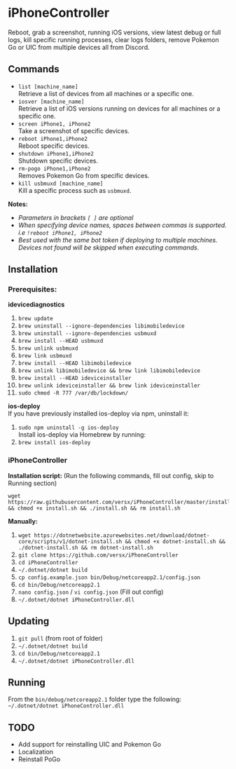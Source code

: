 # iPhoneController  
Reboot, grab a screenshot, running iOS versions, view latest debug or full logs, kill specific running processes, clear logs folders, remove Pokemon Go or UIC from multiple devices all from Discord.  

## Commands  
- `list [machine_name]`  
  Retrieve a list of devices from all machines or a specific one.  
- `iosver [machine_name]`  
  Retrieve a list of iOS versions running on devices for all machines or a specific one.  
- `screen iPhone1, iPhone2`  
  Take a screenshot of specific devices.  
- `reboot iPhone1,iPhone2`  
  Reboot specific devices.  
- `shutdown iPhone1,iPhone2`  
  Shutdown specific devices.  
- `rm-pogo iPhone1,iPhone2`  
  Removes Pokemon Go from specific devices.  
- `kill usbmuxd [machine_name]`  
  Kill a specific process such as `usbmuxd`.  

**Notes:**  
- *Parameters in brackets `[ ]` are optional*  
- *When specifying device names, spaces between commas is supported. i.e `!reboot iPhone1, iPhone2`*  
- *Best used with the same bot token if deploying to multiple machines. Devices not found will be skipped when executing commands.*  

## Installation  

### Prerequisites:  
__idevicediagnostics__  
1. `brew update`  
2. `brew uninstall --ignore-dependencies libimobiledevice`  
3. `brew uninstall --ignore-dependencies usbmuxd`  
4. `brew install --HEAD usbmuxd`  
5. `brew unlink usbmuxd`  
6. `brew link usbmuxd`  
7. `brew install --HEAD libimobiledevice`  
8. `brew unlink libimobiledevice && brew link libimobiledevice`  
9. `brew install --HEAD ideviceinstaller`  
10. `brew unlink ideviceinstaller && brew link ideviceinstaller`  
11. `sudo chmod -R 777 /var/db/lockdown/`  

__ios-deploy__  
If you have previously installed ios-deploy via npm, uninstall it:  
1. `sudo npm uninstall -g ios-deploy`  
Install ios-deploy via Homebrew by running:  
2. `brew install ios-deploy`  

### iPhoneController  
**Installation script:** (Run the following commands, fill out config, skip to Running section)  
```
wget https://raw.githubusercontent.com/versx/iPhoneController/master/install.sh && chmod +x install.sh && ./install.sh && rm install.sh
```

**Manually:**  
1. `wget https://dotnetwebsite.azurewebsites.net/download/dotnet-core/scripts/v1/dotnet-install.sh && chmod +x dotnet-install.sh && ./dotnet-install.sh && rm dotnet-install.sh`  
2. `git clone https://github.com/versx/iPhoneController`  
3. `cd iPhoneController`  
4. `~/.dotnet/dotnet build`  
5. `cp config.example.json bin/Debug/netcoreapp2.1/config.json`  
6. `cd bin/Debug/netcoreapp2.1`  
7. `nano config.json` / `vi config.json` (Fill out config)  
8. `~/.dotnet/dotnet iPhoneController.dll`  

## Updating  
1. `git pull` (from root of folder)  
2. `~/.dotnet/dotnet build`  
3. `cd bin/Debug/netcoreapp2.1`  
4. `~/.dotnet/dotnet iPhoneController.dll`  

## Running  
From the `bin/debug/netcoreapp2.1` folder type the following:  
`~/.dotnet/dotnet iPhoneController.dll`  

## TODO  
- Add support for reinstalling UIC and Pokemon Go  
- Localization  
- Reinstall PoGo
